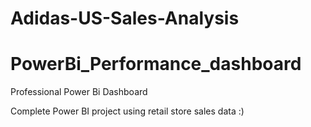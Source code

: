 # Adidas-US-Sales-Analysis
# PowerBi_Performance_dashboard

Professional Power Bi Dashboard

Complete Power BI project using retail store sales data :)
